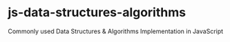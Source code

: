# js-data-structures-algorithms
Commonly used Data Structures &amp; Algorithms Implementation in JavaScript
